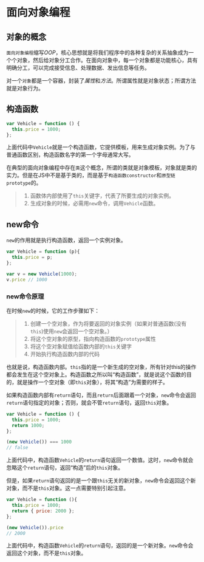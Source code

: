 # 面向对象编程

## 对象的概念

`面向对象编程`缩写*OOP*，核心思想就是将我们程序中的各种复杂的关系抽象成为一个个对象，然后给对象分工合作。在面向对象中，每一个对象都是功能核心，具有明确分工，可以完成接受信息、处理数据、发出信息等任务。

对一个`对象`都是一个容器，封装了*属性*和*方法*。所谓属性就是对象状态；所谓方法就是对象行为。

## 构造函数

```javascript
var Vehicle = function () {
  this.price = 1000;
};
```

上面代码中`Vehicle`就是一个构造函数，它提供模板，用来生成对象实例。为了与普通函数区别，构造函数名字的第一个字母通常大写。

在典型的面向对象编程中存在`类`这个概念，所谓的类就是对象模板，对象就是类的实力。但是在JS中不是基于类的，而是基于`构造函数constructor`和`原型链prototype`的。

> 1. 函数体内部使用了`this`关键字，代表了所要生成的对象实例。
> 2. 生成对象的时候，必需用`new`命令，调用`Vehicle`函数。

## new命令

`new`的作用就是执行构造函数，返回一个实例对象。

```javascript
var Vehicle = function (p){
  this.price = p;
};

var v = new Vehicle(1000);
v.price // 1000
```

### new命令原理

在时候`new`的时候，它的工作步骤如下：

> 1. 创建一个空对象，作为将要返回的对象实例（如果对普通函数(没有`this`)使用`new`会返回一个空对象。）
> 2. 将这个空对象的原型，指向构造函数的`prototype`属性
> 3. 将这个空对象赋值给函数内部的`this`关键字
> 4. 开始执行构造函数内部的代码

也就是说，构造函数内部。`this`指的是一个新生成的空对象，所有针对this的操作都会发生在这个空对象上。构造函数之所以叫“构造函数”，就是说这个函数的目的，就是操作一个空对象（即`this`对象），将其“构造”为需要的样子。

如果构造函数内部有`return`语句，而且`return`后面跟着一个对象，`new`命令会返回`return`语句指定的对象；否则，就会不管`return`语句，返回`this`对象。

```javascript
var Vehicle = function () {
  this.price = 1000;
  return 1000;
};

(new Vehicle()) === 1000
// false
```

上面代码中，构造函数`Vehicle`的`return`语句返回一个数值。这时，`new`命令就会忽略这个`return`语句，返回“构造”后的`this`对象。

但是，如果`return`语句返回的是一个跟`this`无关的新对象，`new`命令会返回这个新对象，而不是`this`对象。这一点需要特别引起注意。

```javascript
var Vehicle = function (){
  this.price = 1000;
  return { price: 2000 };
};

(new Vehicle()).price
// 2000
```

上面代码中，构造函数`Vehicle`的`return`语句，返回的是一个新对象。`new`命令会返回这个对象，而不是`this`对象。



























